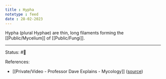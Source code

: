 ```yaml
---
title : Hypha
notetype : feed
date : 28-02-2023
---
```



Hypha (plural Hyphae) are thin, long filaments forming the [[Public/Mycelium]] of [[Public/Fungi]].



---
Status: #🌱 

References:
- [[Private/Video - Professor Dave Explains - Mycology]] ([source](https://www.youtube.com/watch?v=wqKNm_evkYA&list=PLybg94GvOJ9Hyyv_MD2Y7OPFxhnrKFsD6&ab_channel=ProfessorDaveExplains))


